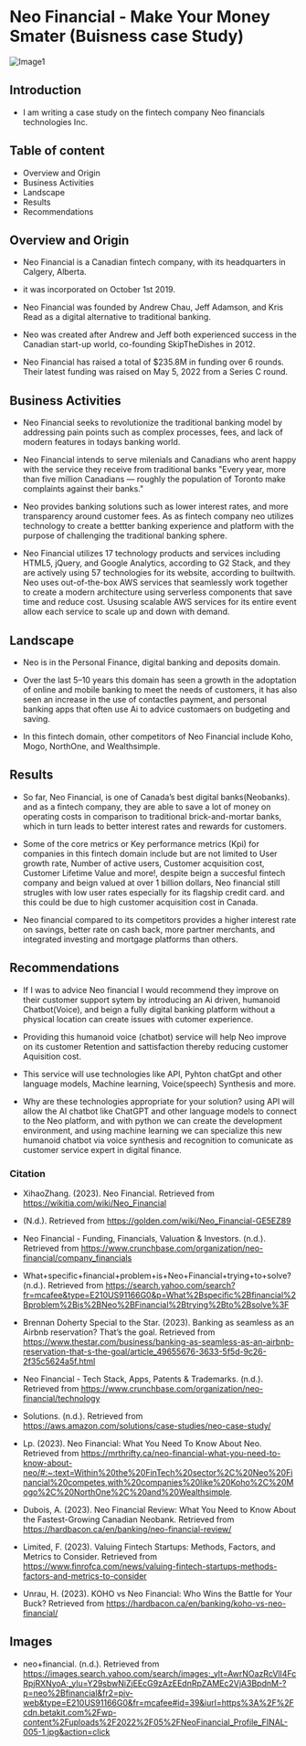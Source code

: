 # Neo Financial - Make Your Money Smater (Buisness case Study)

![Image1](https://themadcapitalist.com/wp-content/uploads/2022/06/neo-financial-2-1024x576.png)

## Introduction

* I am writing a case study on the fintech company Neo financials technologies Inc.

## Table of content

* Overview and Origin
* Business Activities
* Landscape
* Results
* Recommendations

## Overview and Origin

* Neo Financial is a Canadian fintech company, with its headquarters in Calgery, Alberta.

* it was incorporated on October 1st 2019.

* Neo Financial was founded by Andrew Chau, Jeff Adamson, and Kris Read as a digital alternative to traditional banking.

* Neo was created after Andrew and Jeff both experienced success in the Canadian start-up world, co-founding SkipTheDishes in 2012.

* Neo Financial has raised a total of $235.8M in funding over 6 rounds. Their latest funding was raised on May 5, 2022 from a Series C round.

## Business Activities

* Neo Financial seeks to revolutionize the traditional banking model by addressing pain points such as complex processes, fees, and lack of modern features in todays banking world.

* Neo Financial intends to serve milenials and Canadians who arent happy with the service they receive from traditional banks "Every year, more than five million Canadians — roughly the population of Toronto make complaints against their banks."

* Neo provides banking solutions such as lower interest rates, and more transparency around customer fees. As as fintech company neo utilizes technology to create a bettter banking experience and platform with the purpose of challenging the traditional banking sphere.

* Neo Financial utilizes 17 technology products and services including HTML5, jQuery, and Google Analytics, according to G2 Stack, and they are actively using 57 technologies for its website, according to builtwith. Neo uses out-of-the-box AWS services that seamlessly work together to create a modern architecture using serverless components that save time and reduce cost. Ususing scalable AWS services for its entire event allow each service to scale up and down with demand.

## Landscape

* Neo is in the Personal Finance, digital banking and deposits domain.

* Over the last 5–10 years this domain has seen a growth in the adoptation of online and mobile banking to meet the needs of customers, it has also seen an increase in the use of contactles payment, and personal banking apps that often use Ai to advice customaers on budgeting and saving.

* In this fintech domain, other competitors of Neo Financial include Koho, Mogo, NorthOne, and Wealthsimple.

## Results

* So far, Neo Financial, is one of Canada’s best digital banks(Neobanks). and as a fintech company, they are able to save a lot of money on operating costs in comparison to traditional brick-and-mortar banks, which in turn leads to better interest rates and rewards for customers.

* Some of the core metrics or Key performance metrics (Kpi) for companies in this fintech domain include but are not limited to User growth rate, Number of active users, Customer acquisition cost, Customer Lifetime Value and more!, despite beign a succesful fintech company and beign valued at over 1 billion dollars, Neo financial still strugles with low user rates especially for its flagship credit card. and this could be due to high customer acquisition cost in Canada.

* Neo financial compared to its competitors provides a higher interest rate on savings, better rate on cash back, more partner merchants, and integrated investing and mortgage platforms than others.  

## Recommendations

* If I was to advice Neo financial I would recommend they improve on their customer support sytem by introducing an Ai driven, humanoid Chatbot(Voice), and beign a fully digital banking platform without a physical location can create issues with cutomer experience.

* Providing this humanoid voice (chatbot) service will help Neo improve on its customer Retention and sattisfaction thereby reducing customer Aquisition cost.

* This service will use technologies like API, Pyhton chatGpt and other language models, Machine learning, Voice(speech) Synthesis and more.

* Why are these technologies appropriate for your solution? using API will allow the AI chatbot like ChatGPT and other language models to connect to the Neo platform, and with python we can create the development environment, and using machine learning we can specialize this new humanoid chatbot via voice synthesis and recognition to comunicate as customer service expert in digital finance.


### Citation

* XihaoZhang. (2023). Neo Financial. Retrieved from https://wikitia.com/wiki/Neo_Financial

* (N.d.). Retrieved from https://golden.com/wiki/Neo_Financial-GE5EZ89

* Neo Financial - Funding, Financials, Valuation & Investors. (n.d.). Retrieved from https://www.crunchbase.com/organization/neo-financial/company_financials

* What+specific+financial+problem+is+Neo+Financial+trying+to+solve? (n.d.). Retrieved from https://search.yahoo.com/search?fr=mcafee&type=E210US91166G0&p=What%2Bspecific%2Bfinancial%2Bproblem%2Bis%2BNeo%2BFinancial%2Btrying%2Bto%2Bsolve%3F

* Brennan Doherty Special to the Star. (2023). Banking as seamless as an Airbnb reservation? That’s the goal. Retrieved from https://www.thestar.com/business/banking-as-seamless-as-an-airbnb-reservation-that-s-the-goal/article_49655676-3633-5f5d-9c26-2f35c5624a5f.html

* Neo Financial - Tech Stack, Apps, Patents & Trademarks. (n.d.). Retrieved from https://www.crunchbase.com/organization/neo-financial/technology

* Solutions. (n.d.). Retrieved from https://aws.amazon.com/solutions/case-studies/neo-case-study/

* Lp. (2023). Neo Financial: What You Need To Know About Neo. Retrieved from https://mrthrifty.ca/neo-financial-what-you-need-to-know-about-neo/#:~:text=Within%20the%20FinTech%20sector%2C%20Neo%20Financial%20competes,with%20companies%20like%20Koho%2C%20Mogo%2C%20NorthOne%2C%20and%20Wealthsimple.

* Dubois, A. (2023). Neo Financial Review: What You Need to Know About the Fastest-Growing Canadian Neobank. Retrieved from https://hardbacon.ca/en/banking/neo-financial-review/

* Limited, F. (2023). Valuing Fintech Startups: Methods, Factors, and Metrics to Consider. Retrieved from https://www.finrofca.com/news/valuing-fintech-startups-methods-factors-and-metrics-to-consider

* Unrau, H. (2023). KOHO vs Neo Financial: Who Wins the Battle for Your Buck? Retrieved from https://hardbacon.ca/en/banking/koho-vs-neo-financial/

## Images ##

* neo+financial. (n.d.). Retrieved from https://images.search.yahoo.com/search/images;_ylt=AwrNOazRcVll4FcRpjRXNyoA;_ylu=Y29sbwNiZjEEcG9zAzEEdnRpZAMEc2VjA3BpdnM-?p=neo%2Bfinancial&fr2=piv-web&type=E210US91166G0&fr=mcafee#id=39&iurl=https%3A%2F%2Fcdn.betakit.com%2Fwp-content%2Fuploads%2F2022%2F05%2FNeoFinancial_Profile_FINAL-005-1.jpg&action=click
